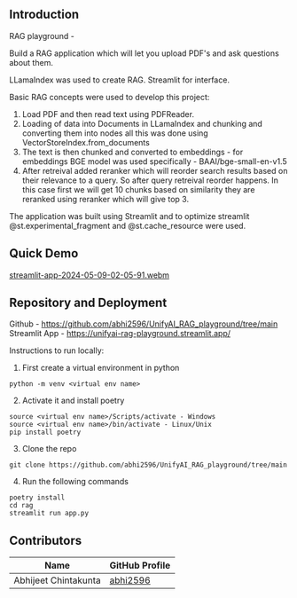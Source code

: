 ## Introduction 
RAG playground - 

Build a RAG application which will let you upload PDF's and ask questions about them. 

LLamaIndex was used to create RAG. Streamlit for interface.

Basic RAG concepts were used to develop this project:

1. Load PDF and then read text using PDFReader. 
2. Loading of data into Documents in LLamaIndex and chunking and converting them into nodes all this was done using VectorStoreIndex.from_documents
3. The text is then chunked and converted to embeddings - for embeddings BGE model was used specifically - BAAI/bge-small-en-v1.5  
4. After retreival added reranker which will reorder search results based on their relevance to a query. So after query retreival reorder happens. In this case first we will get 10 chunks based on similarity they are reranked using reranker which will give top 3.

The application was built using Streamlit and to optimize streamlit @st.experimental_fragment and @st.cache_resource were used.


## Quick Demo
[streamlit-app-2024-05-09-02-05-91.webm](https://github.com/abhi2596/UnifyAI_RAG_playground/assets/80634226/7bbdd4c4-447f-4a12-9942-d09f860802f6)

## Repository and Deployment
Github - https://github.com/abhi2596/UnifyAI_RAG_playground/tree/main
Streamlit App - https://unifyai-rag-playground.streamlit.app/

Instructions to run locally:

1. First create a virtual environment in python 

```
python -m venv <virtual env name>
```
2. Activate it and install poetry 

```
source <virtual env name>/Scripts/activate - Windows
source <virtual env name>/bin/activate - Linux/Unix
pip install poetry
```
3. Clone the repo

```
git clone https://github.com/abhi2596/UnifyAI_RAG_playground/tree/main
```
4. Run the following commands

```
poetry install 
cd rag
streamlit run app.py
```

## Contributors

| Name | GitHub Profile |
|------|----------------|
| Abhijeet Chintakunta | [abhi2596](https://github.com/abhi2596) |
